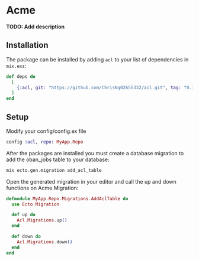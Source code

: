 # Acme

**TODO: Add description**

## Installation

The package can be installed by adding `acl` to your list of dependencies in `mix.exs`:

```elixir
def deps do
  [
    {:acl, git: "https://github.com/ChrisNg02655332/acl.git", tag: "0.1.0"}
  ]
end
```

## Setup

Modify your config/config.ex file

```elixir
config :acl, repo: MyApp.Repo 
```

After the packages are installed you must create a database migration to add the oban_jobs table to your database:

```elixir
mix ecto.gen.migration add_acl_table
```

Open the generated migration in your editor and call the up and down functions on Acme.Migration:

```elixir
defmodule MyApp.Repo.Migrations.AddAclTable do
  use Ecto.Migration

  def up do
    Acl.Migrations.up()
  end

  def down do
    Acl.Migrations.down()
  end
end
```
